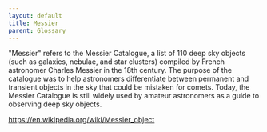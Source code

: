 ```yaml
---
layout: default
title: Messier
parent: Glossary
---
```

"Messier" refers to the Messier Catalogue, a list of 110 deep sky objects (such as galaxies, nebulae, and star clusters) compiled by French astronomer Charles Messier in the 18th century. The purpose of the catalogue was to help astronomers differentiate between permanent and transient objects in the sky that could be mistaken for comets. Today, the Messier Catalogue is still widely used by amateur astronomers as a guide to observing deep sky objects.

<https://en.wikipedia.org/wiki/Messier_object>